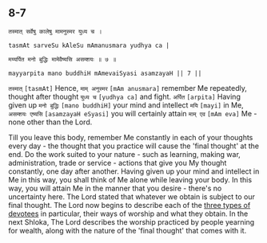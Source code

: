 ## 8-7


```shloka-sa
तस्मात् सर्वेषु कालेषु मामनुस्मर युध्य च ।
```
```shloka-sa-hk
tasmAt sarveSu kAleSu mAmanusmara yudhya ca |
```
```shloka-sa
मय्यर्पित मनो बुद्धिः मामेवैष्यसि असम्शयः ॥ ७ ॥
```
```shloka-sa-hk
mayyarpita mano buddhiH mAmevaiSyasi asamzayaH || 7 ||
```

`तस्मात्` `[tasmAt]` Hence, `माम् अनुस्मर` `[mAm anusmara]` remember Me repeatedly, thought after thought `युध्य च` `[yudhya ca]` and fight. `अर्पित` `[arpita]` Having given up `मनो बुद्धिः` `[mano buddhiH]` your mind and intellect `मयि` `[mayi]` in Me, `असम्शयः एष्यसि` `[asamzayaH eSyasi]` you will certainly attain `माम् एव` `[mAm eva]` Me - none other than the Lord.



Till you leave this body, remember Me constantly in each of your thoughts every day - the thought that you practice will cause the 'final thought' at the end. Do the work suited to your nature - such as learning, making war, administration, trade or service - actions that give you My thought constantly, one day after another.
Having given up your mind and intellect in Me in this way, you shall think of Me alone while leaving your body. In this way, you will attain Me in the manner that you desire - there's no uncertainty here.
The Lord stated that whatever we obtain is subject to our final thought. The Lord now begins to describe each of the [three types of devotees](three_types_of_worshippers) in particular, their ways of worship and what they obtain.
In the next Shloka, The Lord describes the worship practiced by people yearning for wealth, along with the nature of the 'final thought' that comes with it.

